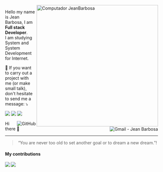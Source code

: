 <img src="https://raw.githubusercontent.com/MicaelliMedeiros/micaellimedeiros/master/image/computer-illustration.png" min-width="400px" max-width="400px" width="400px" align="right" alt="Computador JeanBarbosa">

<p align="left"> 
  Hello my name is Jean Barbosa, I am <strong>Full stack Developer</strong>.<br>
  I am studying System and System Development for Internet.
</p>

<p align="left">
  💌 If you want to carry out a project with me (or make small talk), don't hesitate to send me a message: ⤵️
</p>

<p align="left">
  <a href="https://www.instagram.com/jean.bsantos/" alt="Instagram">
  <img src="https://img.shields.io/badge/-Instagram-DF0174?style=for-the-badge&logo=instagram&logoColor=white&link=https://www.instagram.com/jean.bsantos/"/></a>
  
  <a href="https://www.linkedin.com/in/jean-barbosa" alt="Linkedin">
  <img src="https://img.shields.io/badge/-Linkedin-0e76a8?style=for-the-badge&logo=Linkedin&logoColor=white&link=https://www.linkedin.com/in/jean-barbosa" /></a>

  <a href="https://web.facebook.com/jean.barbosa.710" alt="Facebook">
  <img src="https://img.shields.io/badge/-Facebook-3b5998?style=for-the-badge&logo=facebook&logoColor=white&link=https://web.facebook.com/jean.barbosa.710/"/></a>
</p>

<a href="https://github.com/JeanBarbosa"><img align="right" alt="GitHub" src="https://img.shields.io/badge/dynamic/json?logo=github&label=GitHub+Followers&labelColor=282c34&color=181717&query=%24.data.totalSubs&url=https%3A%2F%2Fapi.spencerwoo.com%2Fsubstats%2F%3Fsource%3Dgithub%26queryKey%3DJeanBarbosa&longCache=true"/></a>

<a href="mailto:programmer.jean@gmail.com" target="_blank" >
  <img align="right" alt="Gmail - Jean Barbosa" src="https://img.shields.io/badge/-Gmail-c14438?style=flat-square&logo=Gmail&logoColor=white&link=mailto:programmer.jean@gmail.com&longCache=true">
</a>



Hi there 👋

---

<blockquote align="center">“You are never too old to set another goal or to dream a new dream.”!</blockquote>


#### My contributions
<a href="https://github.com/JeanBarbosa/github-readme-stats">
  <img align="left" src="https://github-readme-stats.vercel.app/api?username=JeanBarbosa&count_private=true&show_icons=true&theme=dracula" />
</a>
<a href="https://github.com/JeanBarbosa/github-readme-stats">
  <img align="left" src="https://github-readme-stats.vercel.app/api/top-langs/?username=JeanBarbosa&theme=dracula" />
</a>


<!--
[![forthebadge](https://forthebadge.com/images/badges/winter-is-coming.svg)](https://forthebadge.com)

<!--
**JeanBarbosa/JeanBarbosa** is a ✨ _special_ ✨ repository because its `README.md` (this file) appears on your GitHub profile.


